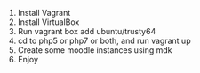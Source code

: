 1. Install Vagrant
2. Install VirtualBox
3. Run vagrant box add ubuntu/trusty64
4. cd to php5 or php7 or both, and run vagrant up
5. Create some moodle instances using mdk
6. Enjoy
